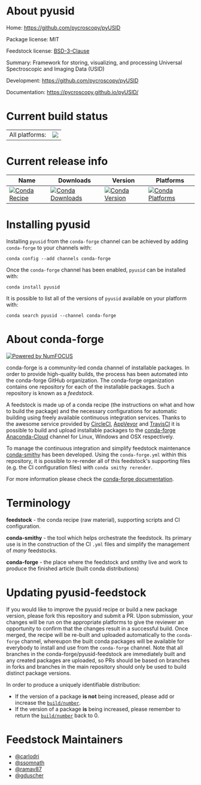 About pyusid
============

Home: https://github.com/pycroscopy/pyUSID

Package license: MIT

Feedstock license: [BSD-3-Clause](https://github.com/conda-forge/pyusid-feedstock/blob/master/LICENSE.txt)

Summary: Framework for storing, visualizing, and processing Universal Spectroscopic and Imaging Data (USID)

Development: https://github.com/pycroscopy/pyUSID

Documentation: https://pycroscopy.github.io/pyUSID/

Current build status
====================


<table><tr><td>All platforms:</td>
    <td>
      <a href="https://dev.azure.com/conda-forge/feedstock-builds/_build/latest?definitionId=4561&branchName=master">
        <img src="https://dev.azure.com/conda-forge/feedstock-builds/_apis/build/status/pyusid-feedstock?branchName=master">
      </a>
    </td>
  </tr>
</table>

Current release info
====================

| Name | Downloads | Version | Platforms |
| --- | --- | --- | --- |
| [![Conda Recipe](https://img.shields.io/badge/recipe-pyusid-green.svg)](https://anaconda.org/conda-forge/pyusid) | [![Conda Downloads](https://img.shields.io/conda/dn/conda-forge/pyusid.svg)](https://anaconda.org/conda-forge/pyusid) | [![Conda Version](https://img.shields.io/conda/vn/conda-forge/pyusid.svg)](https://anaconda.org/conda-forge/pyusid) | [![Conda Platforms](https://img.shields.io/conda/pn/conda-forge/pyusid.svg)](https://anaconda.org/conda-forge/pyusid) |

Installing pyusid
=================

Installing `pyusid` from the `conda-forge` channel can be achieved by adding `conda-forge` to your channels with:

```
conda config --add channels conda-forge
```

Once the `conda-forge` channel has been enabled, `pyusid` can be installed with:

```
conda install pyusid
```

It is possible to list all of the versions of `pyusid` available on your platform with:

```
conda search pyusid --channel conda-forge
```


About conda-forge
=================

[![Powered by NumFOCUS](https://img.shields.io/badge/powered%20by-NumFOCUS-orange.svg?style=flat&colorA=E1523D&colorB=007D8A)](http://numfocus.org)

conda-forge is a community-led conda channel of installable packages.
In order to provide high-quality builds, the process has been automated into the
conda-forge GitHub organization. The conda-forge organization contains one repository
for each of the installable packages. Such a repository is known as a *feedstock*.

A feedstock is made up of a conda recipe (the instructions on what and how to build
the package) and the necessary configurations for automatic building using freely
available continuous integration services. Thanks to the awesome service provided by
[CircleCI](https://circleci.com/), [AppVeyor](https://www.appveyor.com/)
and [TravisCI](https://travis-ci.com/) it is possible to build and upload installable
packages to the [conda-forge](https://anaconda.org/conda-forge)
[Anaconda-Cloud](https://anaconda.org/) channel for Linux, Windows and OSX respectively.

To manage the continuous integration and simplify feedstock maintenance
[conda-smithy](https://github.com/conda-forge/conda-smithy) has been developed.
Using the ``conda-forge.yml`` within this repository, it is possible to re-render all of
this feedstock's supporting files (e.g. the CI configuration files) with ``conda smithy rerender``.

For more information please check the [conda-forge documentation](https://conda-forge.org/docs/).

Terminology
===========

**feedstock** - the conda recipe (raw material), supporting scripts and CI configuration.

**conda-smithy** - the tool which helps orchestrate the feedstock.
                   Its primary use is in the construction of the CI ``.yml`` files
                   and simplify the management of *many* feedstocks.

**conda-forge** - the place where the feedstock and smithy live and work to
                  produce the finished article (built conda distributions)


Updating pyusid-feedstock
=========================

If you would like to improve the pyusid recipe or build a new
package version, please fork this repository and submit a PR. Upon submission,
your changes will be run on the appropriate platforms to give the reviewer an
opportunity to confirm that the changes result in a successful build. Once
merged, the recipe will be re-built and uploaded automatically to the
`conda-forge` channel, whereupon the built conda packages will be available for
everybody to install and use from the `conda-forge` channel.
Note that all branches in the conda-forge/pyusid-feedstock are
immediately built and any created packages are uploaded, so PRs should be based
on branches in forks and branches in the main repository should only be used to
build distinct package versions.

In order to produce a uniquely identifiable distribution:
 * If the version of a package **is not** being increased, please add or increase
   the [``build/number``](https://docs.conda.io/projects/conda-build/en/latest/resources/define-metadata.html#build-number-and-string).
 * If the version of a package **is** being increased, please remember to return
   the [``build/number``](https://docs.conda.io/projects/conda-build/en/latest/resources/define-metadata.html#build-number-and-string)
   back to 0.

Feedstock Maintainers
=====================

* [@carlodri](https://github.com/carlodri/)
* [@ssomnath](https://github.com/ssomnath/)
* [@ramav87](https://github.com/ramav87/)
* [@gduscher](https://github.com/gduscher/)
